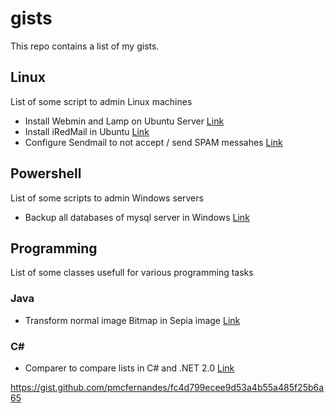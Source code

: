 # gists
This repo contains a list of my gists.

## Linux
List of some script to admin Linux machines

+ Install Webmin and Lamp on Ubuntu Server [Link](https://gist.github.com/pmcfernandes/5ed6c3441f05c16fd99c)
+ Install iRedMail in Ubuntu [Link](https://gist.github.com/pmcfernandes/1a3725688e20e703f86c)
+ Configure Sendmail to not accept / send SPAM messahes [Link](https://gist.github.com/pmcfernandes/607a6686dea712429faf)

## Powershell
List of some scripts to admin Windows servers

+ Backup all databases of mysql server in Windows [Link](https://gist.github.com/pmcfernandes/fc4d799ecee9d53a4b55a485f25b6a65)

## Programming
List of some classes usefull for various programming tasks

### Java

+ Transform normal image Bitmap in Sepia image [Link](https://gist.github.com/pmcfernandes/8261130)

### C#

+ Comparer to compare lists in C# and .NET 2.0 [Link](https://gist.github.com/pmcfernandes/7acdb6a799b8704f54b3186b7e75f236)

https://gist.github.com/pmcfernandes/fc4d799ecee9d53a4b55a485f25b6a65
